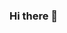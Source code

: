 ### Hi there 👋

<!--
**BathmarajNarayanasamy/BathmarajNarayanasamy** is a ✨ _special_ ✨ repository because its `README.md` (this file) appears on your GitHub profile.

Here are some ideas to get you started:

- 🔭 I’m currently working on ...ProstarM Info systems
- 🌱 I’m currently learning ...Machine Learning
- 👯 I’m looking to collaborate on ...Arificial Intelligence
- 🤔 I’m looking for help with ...
- 💬 Ask me about ...
- 📫 How to reach me: ...bathmaraj3@gmail.com
- 😄 Pronouns: ...He
- ⚡ Fun fact: ...I am half Finish
-->
